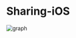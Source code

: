 # Sharing-iOS
![graph](https://github.com/Sharing-DSM/Sharing_iOS/assets/80248855/23c74d9c-2b35-4c05-b72c-a0b04ffd8d1f)
